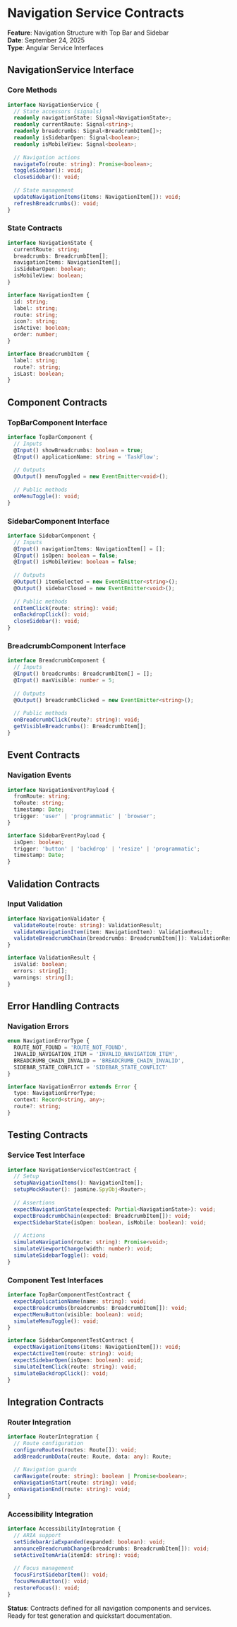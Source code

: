 # Navigation Service Contracts

**Feature**: Navigation Structure with Top Bar and Sidebar  
**Date**: September 24, 2025  
**Type**: Angular Service Interfaces

## NavigationService Interface

### Core Methods

```typescript
interface NavigationService {
  // State accessors (signals)
  readonly navigationState: Signal<NavigationState>;
  readonly currentRoute: Signal<string>;
  readonly breadcrumbs: Signal<BreadcrumbItem[]>;
  readonly isSidebarOpen: Signal<boolean>;
  readonly isMobileView: Signal<boolean>;
  
  // Navigation actions
  navigateTo(route: string): Promise<boolean>;
  toggleSidebar(): void;
  closeSidebar(): void;
  
  // State management
  updateNavigationItems(items: NavigationItem[]): void;
  refreshBreadcrumbs(): void;
}
```

### State Contracts

```typescript
interface NavigationState {
  currentRoute: string;
  breadcrumbs: BreadcrumbItem[];
  navigationItems: NavigationItem[];
  isSidebarOpen: boolean;
  isMobileView: boolean;
}

interface NavigationItem {
  id: string;
  label: string;
  route: string;
  icon?: string;
  isActive: boolean;
  order: number;
}

interface BreadcrumbItem {
  label: string;
  route?: string;
  isLast: boolean;
}
```

## Component Contracts

### TopBarComponent Interface

```typescript
interface TopBarComponent {
  // Inputs
  @Input() showBreadcrumbs: boolean = true;
  @Input() applicationName: string = 'TaskFlow';
  
  // Outputs  
  @Output() menuToggled = new EventEmitter<void>();
  
  // Public methods
  onMenuToggle(): void;
}
```

### SidebarComponent Interface

```typescript
interface SidebarComponent {
  // Inputs
  @Input() navigationItems: NavigationItem[] = [];
  @Input() isOpen: boolean = false;
  @Input() isMobileView: boolean = false;
  
  // Outputs
  @Output() itemSelected = new EventEmitter<string>();
  @Output() sidebarClosed = new EventEmitter<void>();
  
  // Public methods
  onItemClick(route: string): void;
  onBackdropClick(): void;
  closeSidebar(): void;
}
```

### BreadcrumbComponent Interface

```typescript
interface BreadcrumbComponent {
  // Inputs
  @Input() breadcrumbs: BreadcrumbItem[] = [];
  @Input() maxVisible: number = 5;
  
  // Outputs
  @Output() breadcrumbClicked = new EventEmitter<string>();
  
  // Public methods
  onBreadcrumbClick(route?: string): void;
  getVisibleBreadcrumbs(): BreadcrumbItem[];
}
```

## Event Contracts

### Navigation Events

```typescript
interface NavigationEventPayload {
  fromRoute: string;
  toRoute: string;
  timestamp: Date;
  trigger: 'user' | 'programmatic' | 'browser';
}

interface SidebarEventPayload {
  isOpen: boolean;
  trigger: 'button' | 'backdrop' | 'resize' | 'programmatic';
  timestamp: Date;
}
```

## Validation Contracts

### Input Validation

```typescript
interface NavigationValidator {
  validateRoute(route: string): ValidationResult;
  validateNavigationItem(item: NavigationItem): ValidationResult;
  validateBreadcrumbChain(breadcrumbs: BreadcrumbItem[]): ValidationResult;
}

interface ValidationResult {
  isValid: boolean;
  errors: string[];
  warnings: string[];
}
```

## Error Handling Contracts

### Navigation Errors

```typescript
enum NavigationErrorType {
  ROUTE_NOT_FOUND = 'ROUTE_NOT_FOUND',
  INVALID_NAVIGATION_ITEM = 'INVALID_NAVIGATION_ITEM',
  BREADCRUMB_CHAIN_INVALID = 'BREADCRUMB_CHAIN_INVALID',
  SIDEBAR_STATE_CONFLICT = 'SIDEBAR_STATE_CONFLICT'
}

interface NavigationError extends Error {
  type: NavigationErrorType;
  context: Record<string, any>;
  route?: string;
}
```

## Testing Contracts

### Service Test Interface

```typescript
interface NavigationServiceTestContract {
  // Setup
  setupNavigationItems(): NavigationItem[];
  setupMockRouter(): jasmine.SpyObj<Router>;
  
  // Assertions
  expectNavigationState(expected: Partial<NavigationState>): void;
  expectBreadcrumbChain(expected: BreadcrumbItem[]): void;
  expectSidebarState(isOpen: boolean, isMobile: boolean): void;
  
  // Actions
  simulateNavigation(route: string): Promise<void>;
  simulateViewportChange(width: number): void;
  simulateSidebarToggle(): void;
}
```

### Component Test Interfaces

```typescript
interface TopBarComponentTestContract {
  expectApplicationName(name: string): void;
  expectBreadcrumbs(breadcrumbs: BreadcrumbItem[]): void;
  expectMenuButton(visible: boolean): void;
  simulateMenuToggle(): void;
}

interface SidebarComponentTestContract {
  expectNavigationItems(items: NavigationItem[]): void;
  expectActiveItem(route: string): void;
  expectSidebarOpen(isOpen: boolean): void;
  simulateItemClick(route: string): void;
  simulateBackdropClick(): void;
}
```

## Integration Contracts

### Router Integration

```typescript
interface RouterIntegration {
  // Route configuration
  configureRoutes(routes: Route[]): void;
  addBreadcrumbData(route: Route, data: any): Route;
  
  // Navigation guards
  canNavigate(route: string): boolean | Promise<boolean>;
  onNavigationStart(route: string): void;
  onNavigationEnd(route: string): void;
}
```

### Accessibility Integration

```typescript
interface AccessibilityIntegration {
  // ARIA support
  setSidebarAriaExpanded(expanded: boolean): void;
  announceBreadcrumbChange(breadcrumbs: BreadcrumbItem[]): void;
  setActiveItemAria(itemId: string): void;
  
  // Focus management
  focusFirstSidebarItem(): void;
  focusMenuButton(): void;
  restoreFocus(): void;
}
```

**Status**: Contracts defined for all navigation components and services. Ready for test generation and quickstart documentation.